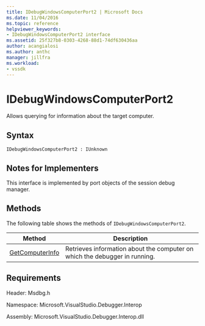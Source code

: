 ```yaml
---
title: IDebugWindowsComputerPort2 | Microsoft Docs
ms.date: 11/04/2016
ms.topic: reference
helpviewer_keywords:
- IDebugWindowsComputerPort2 interface
ms.assetid: 25f327b8-0303-4268-88d1-74df630436aa
author: acangialosi
ms.author: anthc
manager: jillfra
ms.workload:
- vssdk
---
```

# IDebugWindowsComputerPort2
Allows querying for information about the target computer.

## Syntax

```
IDebugWindowsComputerPort2 : IUnknown
```

## Notes for Implementers
 This interface is implemented by port objects of the session debug manager.

## Methods
 The following table shows the methods of `IDebugWindowsComputerPort2`.

|Method|Description|
|------------|-----------------|
|[GetComputerInfo](../../../extensibility/debugger/reference/idebugwindowscomputerport2-getcomputerinfo.md)|Retrieves information about the computer on which the debugger in running.|

## Requirements
 Header: Msdbg.h

 Namespace: Microsoft.VisualStudio.Debugger.Interop

 Assembly: Microsoft.VisualStudio.Debugger.Interop.dll
